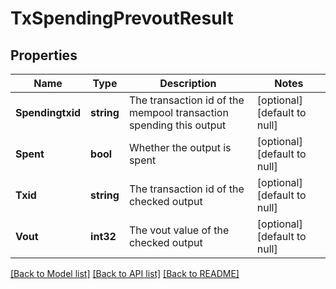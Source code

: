 # TxSpendingPrevoutResult

## Properties
Name | Type | Description | Notes
------------ | ------------- | ------------- | -------------
**Spendingtxid** | **string** | The transaction id of the mempool transaction spending this output | [optional] [default to null]
**Spent** | **bool** | Whether the output is spent | [optional] [default to null]
**Txid** | **string** | The transaction id of the checked output | [optional] [default to null]
**Vout** | **int32** | The vout value of the checked output | [optional] [default to null]

[[Back to Model list]](../README.md#documentation-for-models) [[Back to API list]](../README.md#documentation-for-api-endpoints) [[Back to README]](../README.md)

